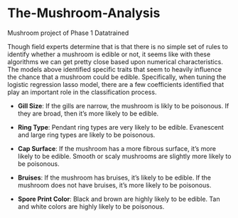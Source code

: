 # The-Mushroom-Analysis
Mushroom project of Phase 1 Datatrained

Though field experts determine that is that there is no simple set of rules to identify whether a mushroom is edible or not, it seems like with these algorithms we can get pretty close based upon numerical characteristics. The models above identified specific traits that seem to heavily influence the chance that a mushroom could be edible. Specifically, when tuning the logistic regression lasso model, there are a few coefficients identified that play an important role in the classification process. 

* **Gill Size**: If the gills are narrow, the mushroom is likly to be poisonous.  If they are broad, then it’s more likely to be edible. 

* **Ring Type**: Pendant ring types are very likely to be edible. Evanescent and large ring types are likely to be poisonous. 

* **Cap Surface**: If the mushroom has a more fibrous surface, it’s more likely to be edible. Smooth or scaly mushrooms are slightly more likely to be poisonous. 

* **Bruises**: If the mushroom has bruises, it’s likely to be edible. If the mushroom does not have bruises, it’s more likely to be poisonous. 

* **Spore Print Color**: Black and brown are highly likely to be edible. Tan and white colors are highly likely to be poisonous. 
